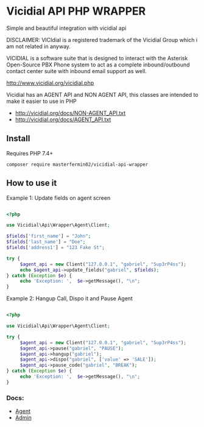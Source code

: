 # Vicidial API PHP WRAPPER

Simple and beautiful integration with vicidial api

DISCLAIMER: VICIdial is a registered trademark of the Vicidial Group which i am not related in anyway.

VICIDIAL is a software suite that is designed to interact with the Asterisk Open-Source PBX Phone system to act as a complete inbound/outbound contact center suite with inbound email support as well.

http://www.vicidial.org/vicidial.php

Vicidial has an AGENT API and NON AGENT API, this classes are intended to make it easier to use in PHP

- http://vicidial.org/docs/NON-AGENT_API.txt
- http://vicidial.org/docs/AGENT_API.txt

## Install
Requires PHP 7.4+

`composer require masterfermin02/vicidial-api-wrapper`

## How to use it
Example 1: Update fields on agent screen
```php 

<?php

use Vicidial\Api\Wrapper\Agent\Client;

$fields['first_name'] = "John";
$fields['last_name'] = "Doe";
$fields['address1'] = "123 Fake St";

try {
     $agent_api = new Client("127.0.0.1", "gabriel", "Sup3rP4ss");
     echo $agent_api->update_fields("gabriel", $fields);
} catch (Exception $e) {
     echo 'Exception: ',  $e->getMessage(), "\n";
}

```

Example 2:  Hangup Call, Dispo it and Pause Agent
```php 

<?php

use Vicidial\Api\Wrapper\Agent\Client;

try {
     $agent_api = new Client("127.0.0.1", "gabriel", "Sup3rP4ss");
     $agent_api->pause("gabriel", "PAUSE");
     $agent_api->hangup("gabriel");
     $agent_api->dispo("gabriel", ['value' => 'SALE']);
     $agent_api->pause_code("gabriel", "BREAK");
} catch (Exception $e) {
     echo 'Exception: ',  $e->getMessage(), "\n";
}

```

### Docs:
- [Agent](https://github.com/masterfermin02/vicidial-api-wrapper/blob/main/docs/agent.md)
- [Admin](https://github.com/masterfermin02/vicidial-api-wrapper/blob/main/docs/admin.md)
